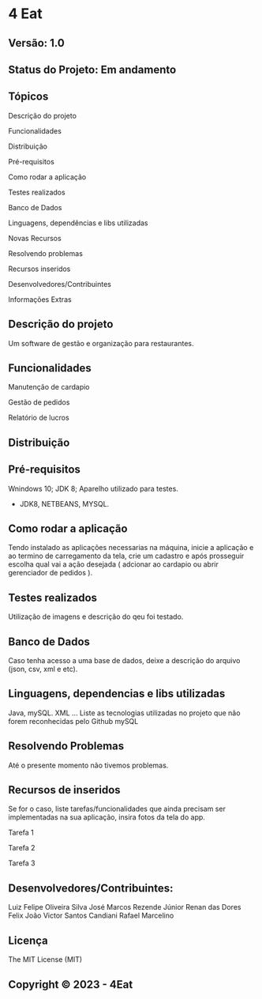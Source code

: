 # 4 Eat
## Versão: 1.0 
## Status do Projeto: Em andamento

## Tópicos
 Descrição do projeto 

 Funcionalidades

 Distribuição

 Pré-requisitos

 Como rodar a aplicação

 Testes realizados

 Banco de Dados

 Linguagens, dependências e libs utilizadas

 Novas Recursos

 Resolvendo problemas

 Recursos inseridos 

 Desenvolvedores/Contribuintes

 Informações Extras


## Descrição do projeto
Um software de gestão e organização para restaurantes.

## Funcionalidades 
 Manutenção de cardapio

 Gestão de pedidos

 Relatório de lucros


## Distribuição


## Pré-requisitos 
Wnindows 10;
JDK 8;
Aparelho utilizado para testes.
- JDK8, NETBEANS, MYSQL.

## Como rodar a aplicação 
Tendo instalado as aplicações necessarias na máquina, inicie a aplicação e ao termino de carregamento da tela, crie um cadastro e após prosseguir escolha qual vai a ação desejada ( adcionar ao cardapio ou abrir gerenciador de pedidos ).

## Testes realizados
Utilização de imagens e descrição do qeu foi testado.

## Banco de Dados 
Caso tenha acesso a uma base de dados, deixe a descrição do arquivo (json, csv, xml e etc).

## Linguagens, dependencias e libs utilizadas 
Java, mySQL.
XML
...
Liste as tecnologias utilizadas no projeto que não forem reconhecidas pelo Github
mySQL
## Resolvendo Problemas 
Até o presente momento não tivemos problemas.

## Recursos de inseridos 
Se for o caso, liste tarefas/funcionalidades que ainda precisam ser implementadas na sua aplicação, insira fotos da tela do app.

 Tarefa 1

 Tarefa 2

 Tarefa 3

## Desenvolvedores/Contribuintes:
Luiz Felipe Oliveira Silva 
José Marcos Rezende Júnior
Renan das Dores Felix
João Victor Santos Candiani
Rafael Marcelino

## Licença
The MIT License (MIT)

## Copyright ©️ 2023 - 4Eat
